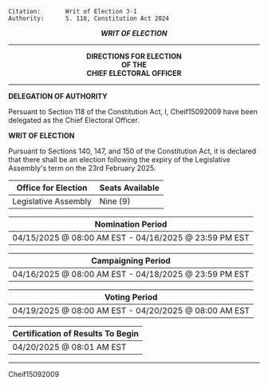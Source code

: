 	Citation:       Writ of Election 3-1
	Authority:     	S. 118, Constitution Act 2024

<p align="center"><b><i>
				WRIT OF ELECTION
</b></i>

---
	
<p align="center"><b>		
				DIRECTIONS FOR ELECTION
<br>				OF THE
<br>				CHIEF ELECTORAL OFFICER
</b>

----

**DELEGATION OF AUTHORITY**


Persuant to Section 118 of the Constitution Act, I, Cheif15092009 have been delegated as the Chief Electoral Officer.


**WRIT OF ELECTION**


Pursuant to Sections 140, 147, and 150 of the Constitution Act, it is declared that there shall be an election following the expiry of the Legislative Assembly's term on the 23rd February 2025.

| Office for Election | Seats Available |
| ------------------- | --------------- |
| Legislative Assembly |    Nine (9)     |


| Nomination Period |
| ----------------- |
| 04/15/2025 @ 08:00 AM EST - 04/16/2025 @ 23:59 PM EST |

| Campaigning Period |
| ------------------ |
| 04/16/2025 @ 08:00 AM EST - 04/18/2025 @ 23:59 PM EST |

| Voting Period |
| ----------------- |
| 04/19/2025 @ 08:00 AM EST - 04/20/2025 @ 08:00 AM EST |

| Certification of Results To Begin |
| ------------------------ |
| 04/20/2025 @ 08:01 AM EST |

---

Cheif15092009
